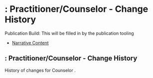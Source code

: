 # : Practitioner/Counselor - Change History

Publication Build: This will be filled in by the publication tooling

* [Narrative Content](Practitioner-Counselor.html)

## : Practitioner/Counselor - Change History

History of changes for Counselor .